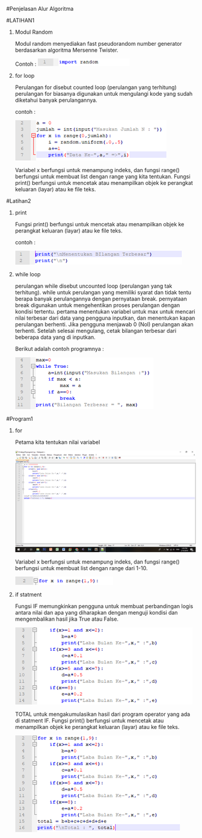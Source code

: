 #Penjelasan Alur Algoritma

#LATIHAN1
1. Modul Random

	Modul random menyediakan fast pseudorandom number generator berdasarkan algoritma Mersenne Twister.

	Contoh : 
![alt text](1.png)

2. for loop

	Perulangan for disebut counted loop (perulangan yang terhitung)
	perulangan for biasanya digunakan untuk mengulangi kode yang sudah diketahui banyak perulangannya.

	contoh : 
	
	![alt text](2.png)

	Variabel x berfungsi untuk menampung indeks, dan fungsi range() berfungsi untuk membuat list dengan range yang kita tentukan.
	Fungsi print() berfungsi untuk mencetak atau menampilkan objek ke perangkat keluaran (layar) atau ke file teks.
	


#Latihan2
1. print

	Fungsi print() berfungsi untuk mencetak atau menampilkan objek ke perangkat keluaran (layar) atau ke file teks.
	
	contoh :
	
	![alt text](11.png)
	
2. while loop

	perulangan while disebut uncounted loop (perulangan yang tak terhitung).
	while untuk perulangan yang memiliki syarat dan tidak tentu berapa banyak perulangannya dengan pernyataan break.
	pernyataan break digunakan untuk mengehentikan proses perulangan dengan kondisi tertentu.
	pertama menentukan variabel untuk max untuk mencari nilai terbesar dari data yang pengguna inputkan,
	dan menentukan kapan perulangan berhenti. Jika pengguna menjawab 0 (Nol) perulangan akan terhenti.
	Setelah selesai mengulang, cetak bilangan terbesar dari beberapa data yang di inputkan.
	
	Berikut adalah contoh programnya :
	
	![alt text](22.png)
	


#Program1
1. for

	Petama kita tentukan nilai variabel

	![alt text](111.png)

	Variabel x berfungsi untuk menampung indeks, dan fungsi range() berfungsi untuk membuat list dengan range dari 1-10.

	![alt text](222.png)

2. if statment

	Fungsi IF memungkinkan pengguna untuk membuat perbandingan logis antara nilai dan apa yang diharapkan dengan menguji
	kondisi dan mengembalikan hasil jika True atau False.
	
	![alt text](333.png)
	
	TOTAL untuk mengakumulasikan hasil dari program operator yang ada di statment IF.
	Fungsi print() berfungsi untuk mencetak atau menampilkan objek ke perangkat keluaran (layar) atau ke file teks.
	
	![alt text](444.png)


